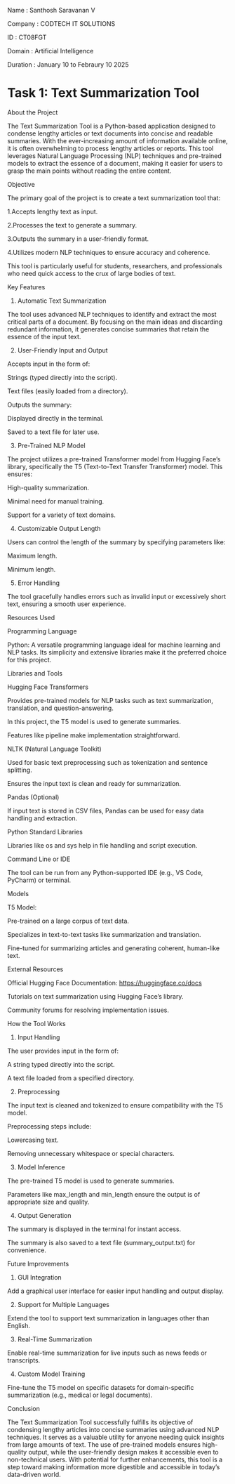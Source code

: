 Name : Santhosh Saravanan V 

Company : CODTECH IT SOLUTIONS 

ID : CT08FGT

Domain : Artificial Intelligence

Duration : January 10 to Febraury 10 2025

# Task 1: Text Summarization Tool

About the Project

The Text Summarization Tool is a Python-based application designed to condense lengthy articles or text documents into concise and readable summaries. With the ever-increasing amount of information available online, it is often overwhelming to process lengthy articles or reports. This tool leverages Natural Language Processing (NLP) techniques and pre-trained models to extract the essence of a document, making it easier for users to grasp the main points without reading the entire content.

Objective

The primary goal of the project is to create a text summarization tool that:

1.Accepts lengthy text as input.

2.Processes the text to generate a summary.

3.Outputs the summary in a user-friendly format.

4.Utilizes modern NLP techniques to ensure accuracy and coherence.

This tool is particularly useful for students, researchers, and professionals who need quick access to the crux of large bodies of text.


Key Features

1. Automatic Text Summarization

The tool uses advanced NLP techniques to identify and extract the most critical parts of a document. By focusing on the main ideas and discarding redundant information, it generates concise summaries that retain the essence of the input text.

2. User-Friendly Input and Output

Accepts input in the form of:

Strings (typed directly into the script).

Text files (easily loaded from a directory).

Outputs the summary:

Displayed directly in the terminal.

Saved to a text file for later use.


3. Pre-Trained NLP Model

The project utilizes a pre-trained Transformer model from Hugging Face’s library, specifically the T5 (Text-to-Text Transfer Transformer) model. This ensures:

High-quality summarization.

Minimal need for manual training.

Support for a variety of text domains.


4. Customizable Output Length

Users can control the length of the summary by specifying parameters like:

Maximum length.

Minimum length.



5. Error Handling

The tool gracefully handles errors such as invalid input or excessively short text, ensuring a smooth user experience.


Resources Used

Programming Language

Python: A versatile programming language ideal for machine learning and NLP tasks. Its simplicity and extensive libraries make it the preferred choice for this project.


Libraries and Tools

Hugging Face Transformers

Provides pre-trained models for NLP tasks such as text summarization, translation, and question-answering.

In this project, the T5 model is used to generate summaries.

Features like pipeline make implementation straightforward.

NLTK (Natural Language Toolkit)

Used for basic text preprocessing such as tokenization and sentence splitting.

Ensures the input text is clean and ready for summarization.

Pandas (Optional)

If input text is stored in CSV files, Pandas can be used for easy data handling and extraction.

Python Standard Libraries

Libraries like os and sys help in file handling and script execution.

Command Line or IDE

The tool can be run from any Python-supported IDE (e.g., VS Code, PyCharm) or terminal.

Models

T5 Model:

Pre-trained on a large corpus of text data.

Specializes in text-to-text tasks like summarization and translation.

Fine-tuned for summarizing articles and generating coherent, human-like text.

External Resources

Official Hugging Face Documentation: https://huggingface.co/docs

Tutorials on text summarization using Hugging Face’s library.

Community forums for resolving implementation issues.

How the Tool Works

1. Input Handling

The user provides input in the form of:

A string typed directly into the script.

A text file loaded from a specified directory.

2. Preprocessing

The input text is cleaned and tokenized to ensure compatibility with the T5 model.

Preprocessing steps include:

Lowercasing text.

Removing unnecessary whitespace or special characters.

3. Model Inference

The pre-trained T5 model is used to generate summaries.

Parameters like max_length and min_length ensure the output is of appropriate size and quality.

4. Output Generation

The summary is displayed in the terminal for instant access.

The summary is also saved to a text file (summary_output.txt) for convenience.


Future Improvements

1. GUI Integration

Add a graphical user interface for easier input handling and output display.

2. Support for Multiple Languages

Extend the tool to support text summarization in languages other than English.

3. Real-Time Summarization

Enable real-time summarization for live inputs such as news feeds or transcripts.

4. Custom Model Training

Fine-tune the T5 model on specific datasets for domain-specific summarization (e.g., medical or legal documents).


Conclusion

The Text Summarization Tool successfully fulfills its objective of condensing lengthy articles into concise summaries using advanced NLP techniques. It serves as a valuable utility for anyone needing quick insights from large amounts of text. The use of pre-trained models ensures high-quality output, while the user-friendly design makes it accessible even to non-technical users. With potential for further enhancements, this tool is a step toward making information more digestible and accessible in today’s data-driven world.

